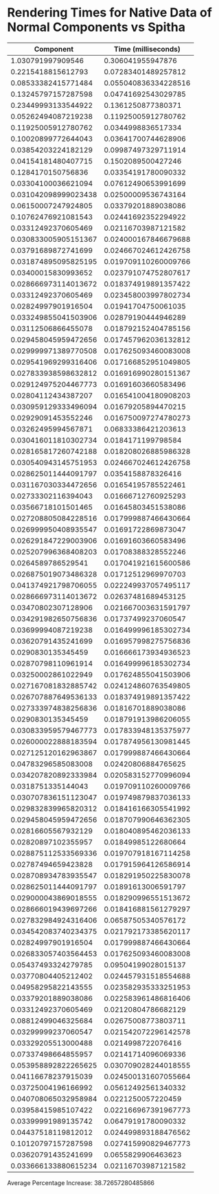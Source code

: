 # Rendering Times for Native Data of Normal Components vs Spitha
| Component | Time (milliseconds) |
|-----------|---------------------|
| 1.030791997909546 | 0.306041955947876 |
| 0.2215418815612793 | 0.07283401489257812 |
| 0.08533382415771484 | 0.055040836334228516 |
| 0.13245797157287598 | 0.04741692543029785 |
| 0.23449993133544922 | 0.1361250877380371 |
| 0.05262494087219238 | 0.11925005912780762 |
| 0.11925005912780762 | 0.0344998836517334 |
| 0.10020899772644043 | 0.03641700744628906 |
| 0.03854203224182129 | 0.09987497329711914 |
| 0.04154181480407715 | 0.1502089500427246 |
| 0.1284170150756836 | 0.03354191780090332 |
| 0.03304100036621094 | 0.07612490653991699 |
| 0.031042098999023438 | 0.02500009536743164 |
| 0.06150007247924805 | 0.03379201889038086 |
| 0.10762476921081543 | 0.02441692352294922 |
| 0.03312492370605469 | 0.02116703987121582 |
| 0.030833005905151367 | 0.024000167846679688 |
| 0.03791689872741699 | 0.024667024612426758 |
| 0.031874895095825195 | 0.019709110260009766 |
| 0.03400015830993652 | 0.023791074752807617 |
| 0.028666973114013672 | 0.018374919891357422 |
| 0.03312492370605469 | 0.023458003997802734 |
| 0.02824997901916504 | 0.01941704750061035 |
| 0.033249855041503906 | 0.02879190444946289 |
| 0.03112506866455078 | 0.018792152404785156 |
| 0.029458045959472656 | 0.017457962036132812 |
| 0.029999971389770508 | 0.017625093460083008 |
| 0.029541969299316406 | 0.017166852951049805 |
| 0.027833938598632812 | 0.016916990280151367 |
| 0.029124975204467773 | 0.01691603660583496 |
| 0.02804112434387207 | 0.016541004180908203 |
| 0.030959129333496094 | 0.01679205894470215 |
| 0.02929091453552246 | 0.016750097274780273 |
| 0.03262495994567871 | 0.06833386421203613 |
| 0.030416011810302734 | 0.0184171199798584 |
| 0.028165817260742188 | 0.018208026885986328 |
| 0.030540943145751953 | 0.024667024612426758 |
| 0.028625011444091797 | 0.0354158878326416 |
| 0.031167030334472656 | 0.01654195785522461 |
| 0.02733302116394043 | 0.01666712760925293 |
| 0.03566718101501465 | 0.01645803451538086 |
| 0.027208805084228516 | 0.017999887466430664 |
| 0.026999950408935547 | 0.01691722869873047 |
| 0.026291847229003906 | 0.01691603660583496 |
| 0.025207996368408203 | 0.01708388328552246 |
| 0.0264589786529541 | 0.017041921615600586 |
| 0.026875019073486328 | 0.01712512969970703 |
| 0.041374921798706055 | 0.022249937057495117 |
| 0.028666973114013672 | 0.02637481689453125 |
| 0.03470802307128906 | 0.021667003631591797 |
| 0.034291982650756836 | 0.01737499237060547 |
| 0.03699994087219238 | 0.016499996185302734 |
| 0.03620791435241699 | 0.016957998275756836 |
| 0.0290830135345459 | 0.016666173934936523 |
| 0.02870798110961914 | 0.016499996185302734 |
| 0.03250002861022949 | 0.017624855041503906 |
| 0.027167081832885742 | 0.024124860763549805 |
| 0.026707887649536133 | 0.018374919891357422 |
| 0.027333974838256836 | 0.01816701889038086 |
| 0.0290830135345459 | 0.018791913986206055 |
| 0.030833959579467773 | 0.017833948135375977 |
| 0.026000022888183594 | 0.017874956130981445 |
| 0.027125120162963867 | 0.017999887466430664 |
| 0.04783296585083008 | 0.02420806884765625 |
| 0.034207820892333984 | 0.020583152770996094 |
| 0.0318751335144043 | 0.019709110260009766 |
| 0.030707836151123047 | 0.019749879837036133 |
| 0.029832839965820312 | 0.018416166305541992 |
| 0.029458045959472656 | 0.018707990646362305 |
| 0.02816605567932129 | 0.018040895462036133 |
| 0.02820897102355957 | 0.01849985122680664 |
| 0.028875112533569336 | 0.019707918167114258 |
| 0.02787494659423828 | 0.017915964126586914 |
| 0.028708934783935547 | 0.018291950225830078 |
| 0.028625011444091797 | 0.01891613006591797 |
| 0.029000043869018555 | 0.018290996551513672 |
| 0.028666019439697266 | 0.018416881561279297 |
| 0.027832984924316406 | 0.06587505340576172 |
| 0.034542083740234375 | 0.021792173385620117 |
| 0.02824997901916504 | 0.017999887466430664 |
| 0.026833057403564453 | 0.017625093460083008 |
| 0.05437493324279785 | 0.09504199028015137 |
| 0.03770804405212402 | 0.024457931518554688 |
| 0.04958295822143555 | 0.023582935333251953 |
| 0.03379201889038086 | 0.022583961486816406 |
| 0.03312492370605469 | 0.02120804786682129 |
| 0.08812499046325684 | 0.02675008773803711 |
| 0.03299999237060547 | 0.021542072296142578 |
| 0.03329205513000488 | 0.0214998722076416 |
| 0.07337498664855957 | 0.02141714096069336 |
| 0.053958892822265625 | 0.030709028244018555 |
| 0.04116678237915039 | 0.024500131607055664 |
| 0.03725004196166992 | 0.05612492561340332 |
| 0.040708065032958984 | 0.0221250057220459 |
| 0.03958415985107422 | 0.022166967391967773 |
| 0.03399991989135742 | 0.06479191780090332 |
| 0.04437518119812012 | 0.024499893188476562 |
| 0.10120797157287598 | 0.027415990829467773 |
| 0.03620791435241699 | 0.0655829906463623 |
| 0.033666133880615234 | 0.02116703987121582 |
Average Percentage Increase: 38.72657280485866